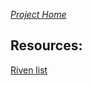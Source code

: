 _[Project Home](https://github.com/shadowmoose/Warframe-Data)_

## Resources:
[Riven list](./Rivens)
